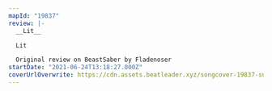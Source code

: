 ```yaml
---
mapId: "19837"
review: |-
  __Lit__

  Lit

  Original review on BeastSaber by Fladenoser
startDate: "2021-06-24T13:18:27.000Z"
coverUrlOverwrite: https://cdn.assets.beatleader.xyz/songcover-19837-sun.jpeg
---
```

